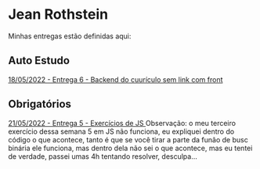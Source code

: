 # Jean Rothstein
Minhas entregas estão definidas aqui:
## Auto Estudo
<a href="https://github.com/jeanroths/modulo2/tree/main/03_AUT_EST_ENTREGA/Semana%206/frontCV"> 18/05/2022 - Entrega 6 - Backend do cuurículo sem link com front</a>
## Obrigatórios
<a href="https://github.com/jeanroths/modulo2/tree/main/04_AUT_EST_EX_OBRIGATORIOS/Semana%205"> 21/05/2022 - Entrega 5 - Exercícios de JS </a>
Observação: o meu terceiro exercício dessa semana 5 em JS não funciona, eu expliquei dentro do código o que acontece, tanto é que se você tirar a parte da funão de busc binária ele funciona, mas dentro dela não sei o que acontece, mas eu tentei de verdade, passei umas 4h tentando resolver, desculpa...
